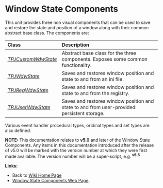 # Window State Components #

This unit provides three non visual components that can be used to save and restore the state and position of a window along with their common abstract base class. The components are:

| **Class** | **Description** |
|:----------|:----------------|
| _[TPJCustomWdwState](TPJCustomWdwState.md)_ | Abstract base class for the three components. Exposes some common functionality. |
| _[TPJWdwState](TPJWdwState.md)_ | Saves and restores window position and state to and from an ini file. |
| _[TPJRegWdwState](TPJRegWdwState.md)_ | Saves and restores window position and state to and from the registry. |
| _[TPJUserWdwState](TPJUserWdwState.md)_ | Saves and restores window position and state to and from user-provided persistent storage. |

Various event handler procedural types, oridinal types and set types are also defined.

**NOTE:** This documentation relates to **v5.0** and later of the Window State Components. Any items in this documentation introduced after the release of v5.0 will be marked with the version number at which they were first made available. The version number will be a super-script, e.g. **<sup>v5.5</sup>**

**Links:**

  * Back to [Wiki Home Page](Welcome.md)
  * [Window State Components Web Page](http://www.delphidabbler.com/software/wdwstate).